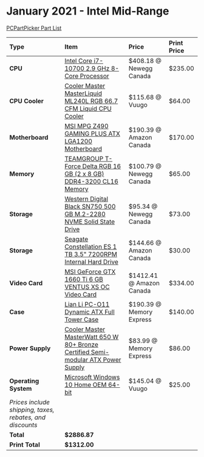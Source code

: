 # January 2021 - Intel Mid-Range

[PCPartPicker Part List](https://ca.pcpartpicker.com/list/6BrRwc)

Type|Item|Price|Print Price
:----|:----|:----|:----
**CPU** | [Intel Core i7-10700 2.9 GHz 8-Core Processor](https://ca.pcpartpicker.com/product/dLK2FT/intel-core-i7-10700-29-ghz-8-core-processor-bx8070110700) | $408.18 @ Newegg Canada | $235.00
**CPU Cooler** | [Cooler Master MasterLiquid ML240L RGB 66.7 CFM Liquid CPU Cooler](https://ca.pcpartpicker.com/product/RcdFf7/cooler-master-masterliquid-ml240l-rgb-667-cfm-liquid-cpu-cooler-mlw-d24m-a20pc-r1) | $115.68 @ Vuugo | $64.00
**Motherboard** | [MSI MPG Z490 GAMING PLUS ATX LGA1200 Motherboard](https://ca.pcpartpicker.com/product/YNTzK8/msi-mpg-z490-gaming-plus-atx-lga1200-motherboard-mpg-z490-gaming-plus) | $190.39 @ Amazon Canada | $170.00
**Memory** | [TEAMGROUP T-Force Delta RGB 16 GB (2 x 8 GB) DDR4-3200 CL16 Memory](https://ca.pcpartpicker.com/product/2bJtt6/teamgroup-t-force-delta-rgb-16-gb-2-x-8-gb-ddr4-3200-cl16-memory-tf3d416g3200hc16cdc01) | $100.79 @ Newegg Canada | $65.00
**Storage** | [Western Digital Black SN750 500 GB M.2-2280 NVME Solid State Drive](https://ca.pcpartpicker.com/product/KTQG3C/western-digital-wd_black-sn750-500-gb-m2-2280-nvme-solid-state-drive-wds500g3x0c) | $95.34 @ Newegg Canada | $73.00
**Storage** | [Seagate Constellation ES 1 TB 3.5" 7200RPM Internal Hard Drive](https://ca.pcpartpicker.com/product/ZwsKHx/seagate-internal-hard-drive-st1000nm0011) | $144.66 @ Amazon Canada | $30.00
**Video Card** | [MSI GeForce GTX 1660 Ti 6 GB VENTUS XS OC Video Card](https://ca.pcpartpicker.com/product/RGyV3C/msi-geforce-gtx-1660-ti-6-gb-ventus-xs-video-card-gtx-1660-ti-ventus-xs-6g-oc) | $1412.41 @ Amazon Canada | $334.00
**Case** | [Lian Li PC-O11 Dynamic ATX Full Tower Case](https://ca.pcpartpicker.com/product/Hwkj4D/lian-li-pc-o11dx-atx-full-tower-case-pc-o11dx) | $190.39 @ Memory Express | $140.00
**Power Supply** | [Cooler Master MasterWatt 650 W 80+ Bronze Certified Semi-modular ATX Power Supply](https://ca.pcpartpicker.com/product/VGc48d/cooler-master-masterwatt-650w-80-bronze-certified-semi-modular-atx-power-supply-mpx-6501-amaab-us) | $83.99 @ Memory Express | $86.00
**Operating System** | [Microsoft Windows 10 Home OEM 64-bit](https://ca.pcpartpicker.com/product/wtgPxr/microsoft-os-kw900140) | $145.04 @ Vuugo | $25.00
 | *Prices include shipping, taxes, rebates, and discounts* |
 | **Total** | **$2886.87**
 | **Print Total** | **$1312.00**
